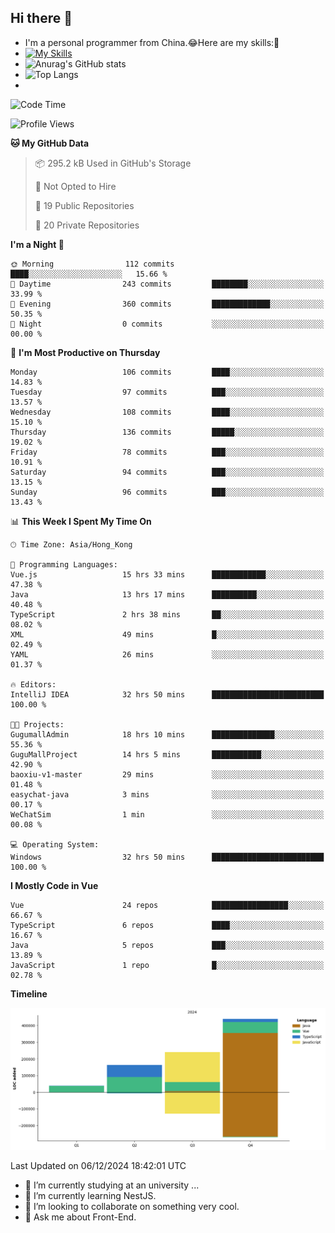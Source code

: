 ## Hi there 👋
- I'm a personal programmer from China.😂Here are my skills:🤔
- [![My Skills](https://skillicons.dev/icons?i=js,html,css,vue,typescript,java,golang)](https://skillicons.dev)
- ![Anurag's GitHub stats](https://github-readme-stats.vercel.app/api?username=FluffyChi-Xing&count_private=true&show_icons=true&theme=radical)
- ![Top Langs](https://github-readme-stats.vercel.app/api/top-langs/?username=FluffyChi-Xing)
- <!--START_SECTION:waka-->
![Code Time](http://img.shields.io/badge/Code%20Time-894%20hrs%2059%20mins-blue)

![Profile Views](http://img.shields.io/badge/Profile%20Views-11-blue)

**🐱 My GitHub Data** 

> 📦 295.2 kB Used in GitHub's Storage 
 > 
> 🚫 Not Opted to Hire
 > 
> 📜 19 Public Repositories 
 > 
> 🔑 20 Private Repositories 
 > 
**I'm a Night 🦉** 

```text
🌞 Morning                112 commits         ████░░░░░░░░░░░░░░░░░░░░░   15.66 % 
🌆 Daytime                243 commits         ████████░░░░░░░░░░░░░░░░░   33.99 % 
🌃 Evening                360 commits         █████████████░░░░░░░░░░░░   50.35 % 
🌙 Night                  0 commits           ░░░░░░░░░░░░░░░░░░░░░░░░░   00.00 % 
```
📅 **I'm Most Productive on Thursday** 

```text
Monday                   106 commits         ████░░░░░░░░░░░░░░░░░░░░░   14.83 % 
Tuesday                  97 commits          ███░░░░░░░░░░░░░░░░░░░░░░   13.57 % 
Wednesday                108 commits         ████░░░░░░░░░░░░░░░░░░░░░   15.10 % 
Thursday                 136 commits         █████░░░░░░░░░░░░░░░░░░░░   19.02 % 
Friday                   78 commits          ███░░░░░░░░░░░░░░░░░░░░░░   10.91 % 
Saturday                 94 commits          ███░░░░░░░░░░░░░░░░░░░░░░   13.15 % 
Sunday                   96 commits          ███░░░░░░░░░░░░░░░░░░░░░░   13.43 % 
```


📊 **This Week I Spent My Time On** 

```text
🕑︎ Time Zone: Asia/Hong_Kong

💬 Programming Languages: 
Vue.js                   15 hrs 33 mins      ████████████░░░░░░░░░░░░░   47.38 % 
Java                     13 hrs 17 mins      ██████████░░░░░░░░░░░░░░░   40.48 % 
TypeScript               2 hrs 38 mins       ██░░░░░░░░░░░░░░░░░░░░░░░   08.02 % 
XML                      49 mins             █░░░░░░░░░░░░░░░░░░░░░░░░   02.49 % 
YAML                     26 mins             ░░░░░░░░░░░░░░░░░░░░░░░░░   01.37 % 

🔥 Editors: 
IntelliJ IDEA            32 hrs 50 mins      █████████████████████████   100.00 % 

🐱‍💻 Projects: 
GugumallAdmin            18 hrs 10 mins      ██████████████░░░░░░░░░░░   55.36 % 
GuguMallProject          14 hrs 5 mins       ███████████░░░░░░░░░░░░░░   42.90 % 
baoxiu-v1-master         29 mins             ░░░░░░░░░░░░░░░░░░░░░░░░░   01.48 % 
easychat-java            3 mins              ░░░░░░░░░░░░░░░░░░░░░░░░░   00.17 % 
WeChatSim                1 min               ░░░░░░░░░░░░░░░░░░░░░░░░░   00.08 % 

💻 Operating System: 
Windows                  32 hrs 50 mins      █████████████████████████   100.00 % 
```

**I Mostly Code in Vue** 

```text
Vue                      24 repos            █████████████████░░░░░░░░   66.67 % 
TypeScript               6 repos             ████░░░░░░░░░░░░░░░░░░░░░   16.67 % 
Java                     5 repos             ███░░░░░░░░░░░░░░░░░░░░░░   13.89 % 
JavaScript               1 repo              █░░░░░░░░░░░░░░░░░░░░░░░░   02.78 % 
```



**Timeline**

![Lines of Code chart](https://raw.githubusercontent.com/FluffyChi-Xing/FluffyChi-Xing/main/assets/bar_graph.png)


 Last Updated on 06/12/2024 18:42:01 UTC
<!--END_SECTION:waka-->
- 🔭 I’m currently studying at an university ...
- 🌱 I’m currently learning NestJS.
- 👯 I’m looking to collaborate on something very cool.
- 💬 Ask me about Front-End.
